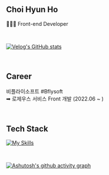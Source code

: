 ## Choi Hyun Ho
🧑🏻‍💻 Front-end Developer

<br>

[![Velog's GitHub stats](https://velog-readme-stats.vercel.app/api?name=hoho_0815&color=dark)](https://choi-hyunho.com/)

<br>

## Career
비플라이소프트 #Bflysoft <br>
➡ 로제우스 서비스 Front 개발 (2022.06 ~ )


<br>

## Tech Stack
[![My Skills](https://skillicons.dev/icons?i=html,css,js,ts,react,next,redux,styledcomponents)](https://skillicons.dev)



<br>

[![Ashutosh's github activity graph](https://github-readme-activity-graph.cyclic.app/graph?username=Choi-HyunHo&theme=tokyo-night)](https://github.com/ashutosh00710/github-readme-activity-graph)